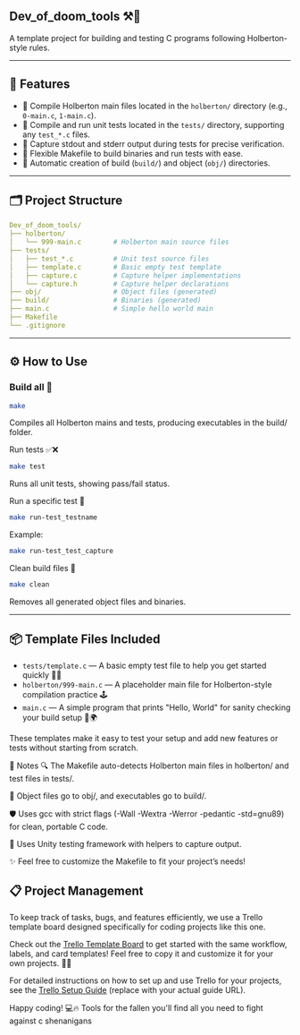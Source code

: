 ## Dev_of_doom_tools ⚒️👾

A template project for building and testing C programs following Holberton-style rules.

---

## 🚀 Features

- 🧩 Compile Holberton main files located in the `holberton/` directory (e.g., `0-main.c`, `1-main.c`).
- 🧪 Compile and run unit tests located in the `tests/` directory, supporting any `test_*.c` files.
- 🎯 Capture stdout and stderr output during tests for precise verification.
- 🔧 Flexible Makefile to build binaries and run tests with ease.
- 📁 Automatic creation of build (`build/`) and object (`obj/`) directories.

---

## 🗂️ Project Structure
```yaml
Dev_of_doom_tools/
├── holberton/
│   └── 999-main.c        # Holberton main source files
├── tests/
│   ├── test_*.c          # Unit test source files
│   ├── template.c        # Basic empty test template
│   ├── capture.c         # Capture helper implementations
│   └── capture.h         # Capture helper declarations
├── obj/                  # Object files (generated)
├── build/                # Binaries (generated)
├── main.c                # Simple hello world main
├── Makefile
└── .gitignore

```


---

## ⚙️ How to Use

### Build all 🔨

```bash
make
```

Compiles all Holberton mains and tests, producing executables in the build/ folder.

Run tests ✅❌
```bash
make test
```

Runs all unit tests, showing pass/fail status.

Run a specific test 🎯
```bash
make run-test_testname
```

Example:

```bash
make run-test_test_capture
```

Clean build files 🧹
```bash
make clean
```
Removes all generated object files and binaries.

---

## 📦 Template Files Included

- `tests/template.c` — A basic empty test file to help you get started quickly 🧪✨  
- `holberton/999-main.c` — A placeholder main file for Holberton-style compilation practice 🕹️  
- `main.c` — A simple program that prints "Hello, World" for sanity checking your build setup 👋🌍  

These templates make it easy to test your setup and add new features or tests without starting from scratch.

📝 Notes
🔍 The Makefile auto-detects Holberton main files in holberton/ and test files in tests/.

📂 Object files go to obj/, and executables go to build/.

🛡️ Uses gcc with strict flags (-Wall -Wextra -Werror -pedantic -std=gnu89) for clean, portable C code.

🧪 Uses Unity testing framework with helpers to capture output.

✨ Feel free to customize the Makefile to fit your project’s needs!

## 📋 Project Management

To keep track of tasks, bugs, and features efficiently, we use a Trello template board designed specifically for coding projects like this one.

Check out the [Trello Template Board](https://trello.com/b/GjTcHyyT/template) to get started with the same workflow, labels, and card templates! Feel free to copy it and customize it for your own projects. 🚀✨

For detailed instructions on how to set up and use Trello for your projects, see the [Trello Setup Guide](https://github.com/AdelMej/Dev_of_doom_tools/blob/main/TRELLO_GUIDE.md) (replace with your actual guide URL).

Happy coding! 💻🔥 Tools for the fallen you'll find all you need to fight against c shenanigans
